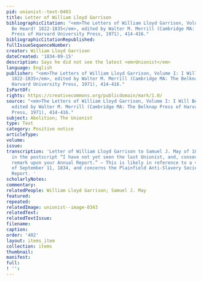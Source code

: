 ```yaml
---
pid: unionist--text-0403
title: Letter of William Lloyd Garrison
bibliographicCitation: "<em>The Letters of William Lloyd Garrison, Volume I: I Will
  Be Heard! 1822-1835</em>, edited by Walter M. Merrill (Cambridge MA: The Belknap
  Press of Harvard University Press, 1971), 414-416."
bibliographicCitationRepublished: 
fullIssueSequenceNumber: 
creator: William Lloyd Garrison
dateCreated: '1834-09-15'
description: Says he did not see the latest <em>Unionist</em>
language: English
publisher: "<em>The Letters of William Lloyd Garrison, Volume I: I Will Be Heard!
  1822-1835</em>, edited by Walter M. Merrill (Cambridge MA: The Belknap Press of
  Harvard University Press, 1971), 414-416."
IsPartOf: 
rights: https://creativecommons.org/publicdomain/mark/1.0/
source: "<em>The Letters of William Lloyd Garrison, Volume I: I Will Be Heard! 1822-1835</em>,
  edited by Walter M. Merrill (Cambridge MA: The Belknap Press of Harvard University
  Press, 1971), 414-416."
subject: Abolition; The Unionist
type: Text
category: Positive notice
articleType: 
volume: 
issue: 
transcription: 'Letter of William Lloyd Garrison to Samuel J. May of 1834-09-15 includes
  in the postscript “I have not yet seen the last Unionist, and, consequently, cannot
  remark upon your Annual Report.” – This is likely in reference to a <em>Unionist</em>
  of September 11, 1834, and concerns the Plainfield Anti-Slavery Society’s Annual
  Report. '
scholarlyNotes: 
commentary: 
relatedPeople: William Lloyd Garrison; Samuel J. May
featured: 
repeated: 
relatedImage: unionist--image-0343
relatedText: 
relatedTextIssue: 
filename: 
caption: 
order: '402'
layout: items_item
collection: items
thumbnail: 
manifest: 
full: 
! '': 
---
```


